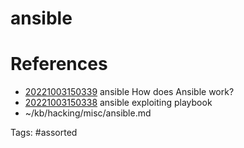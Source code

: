 # ansible

# References
- [20221003150339](/zet/20221003150339/README.md) ansible How does Ansible work?
- [20221003150338](/zet/20221003150338/README.md) ansible exploiting playbook
- ~/kb/hacking/misc/ansible.md

Tags:
    #assorted

